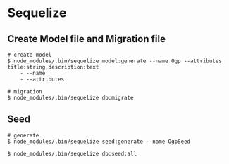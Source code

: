 # Sequelize

## Create Model file and Migration file
```
# create model
$ node_modules/.bin/sequelize model:generate --name Ogp --attributes title:string,description:text
    - --name
    - --attributes

# migration
$ node_modules/.bin/sequelize db:migrate

```

## Seed
```
# generate
$ node_modules/.bin/sequelize seed:generate --name OgpSeed

$ node_modules/.bin/sequelize db:seed:all

```
